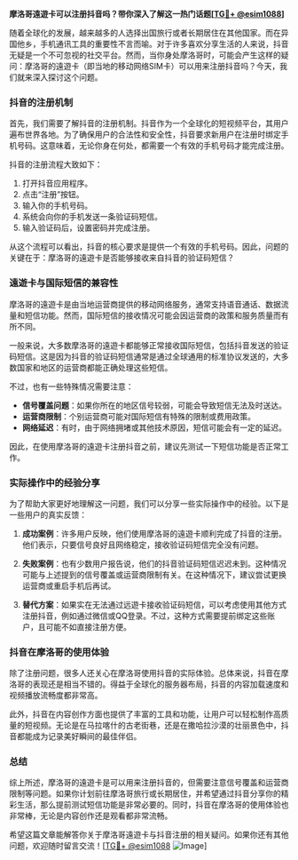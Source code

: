 **摩洛哥遠遊卡可以注册抖音吗？带你深入了解这一热门话题[[TG💪+ @esim1088](https://t.me/s/esim1088)]**

随着全球化的发展，越来越多的人选择出国旅行或者长期居住在其他国家。而在异国他乡，手机通讯工具的重要性不言而喻。对于许多喜欢分享生活的人来说，抖音无疑是一个不可忽视的社交平台。然而，当你身处摩洛哥时，可能会产生这样的疑问：摩洛哥的遠遊卡（即当地的移动网络SIM卡）可以用来注册抖音吗？今天，我们就来深入探讨这个问题。

### 抖音的注册机制

首先，我们需要了解抖音的注册机制。抖音作为一个全球化的短视频平台，其用户遍布世界各地。为了确保用户的合法性和安全性，抖音要求新用户在注册时绑定手机号码。这意味着，无论你身在何处，都需要一个有效的手机号码才能完成注册。

抖音的注册流程大致如下：

1. 打开抖音应用程序。
2. 点击“注册”按钮。
3. 输入你的手机号码。
4. 系统会向你的手机发送一条验证码短信。
5. 输入验证码后，设置密码并完成注册。

从这个流程可以看出，抖音的核心要求是提供一个有效的手机号码。因此，问题的关键在于：摩洛哥的遠遊卡是否能够接收来自抖音的验证码短信？

### 遠遊卡与国际短信的兼容性

摩洛哥的遠遊卡是由当地运营商提供的移动网络服务，通常支持语音通话、数据流量和短信功能。然而，国际短信的接收情况可能会因运营商的政策和服务质量而有所不同。

一般来说，大多数摩洛哥的遠遊卡都能够正常接收国际短信，包括抖音发送的验证码短信。这是因为抖音的验证码短信通常是通过全球通用的标准协议发送的，大多数国家和地区的运营商都能正确处理这些短信。

不过，也有一些特殊情况需要注意：

- **信号覆盖问题**：如果你所在的地区信号较弱，可能会导致短信无法及时送达。
- **运营商限制**：个别运营商可能对国际短信有特殊的限制或费用政策。
- **网络延迟**：有时，由于网络拥堵或其他技术原因，短信可能会有一定的延迟。

因此，在使用摩洛哥的遠遊卡注册抖音之前，建议先测试一下短信功能是否正常工作。

### 实际操作中的经验分享

为了帮助大家更好地理解这一问题，我们可以分享一些实际操作中的经验。以下是一些用户的真实反馈：

1. **成功案例**：许多用户反映，他们使用摩洛哥的遠遊卡顺利完成了抖音的注册。他们表示，只要信号良好且网络稳定，接收验证码短信完全没有问题。

2. **失败案例**：也有少数用户报告说，他们的抖音验证码短信迟迟未到。这种情况可能与上述提到的信号覆盖或运营商限制有关。在这种情况下，建议尝试更换运营商或重启手机后再试。

3. **替代方案**：如果实在无法通过远遊卡接收验证码短信，可以考虑使用其他方式注册抖音，例如通过微信或QQ登录。不过，这种方式需要提前绑定这些账户，且可能不如直接注册方便。

### 抖音在摩洛哥的使用体验

除了注册问题，很多人还关心在摩洛哥使用抖音的实际体验。总体来说，抖音在摩洛哥的表现还是相当不错的。得益于全球化的服务器布局，抖音的内容加载速度和视频播放流畅度都非常高。

此外，抖音在内容创作方面也提供了丰富的工具和功能，让用户可以轻松制作高质量的短视频。无论是在马拉喀什的古老街巷，还是在撒哈拉沙漠的壮丽景色中，抖音都能成为记录美好瞬间的最佳伴侣。

### 总结

综上所述，摩洛哥的遠遊卡是可以用来注册抖音的，但需要注意信号覆盖和运营商限制等问题。如果你计划前往摩洛哥旅行或长期居住，并希望通过抖音分享你的精彩生活，那么提前测试短信功能是非常必要的。同时，抖音在摩洛哥的使用体验也非常棒，无论是内容创作还是观看都非常流畅。

希望这篇文章能解答你关于摩洛哥遠遊卡与抖音注册的相关疑问。如果你还有其他问题，欢迎随时留言交流！[[TG💪+ @esim1088](https://t.me/s/esim1088) ![Image](https://i.postimg.cc/4NQfJmqS/Snipaste-2025-05-13-00-14-12.png)]